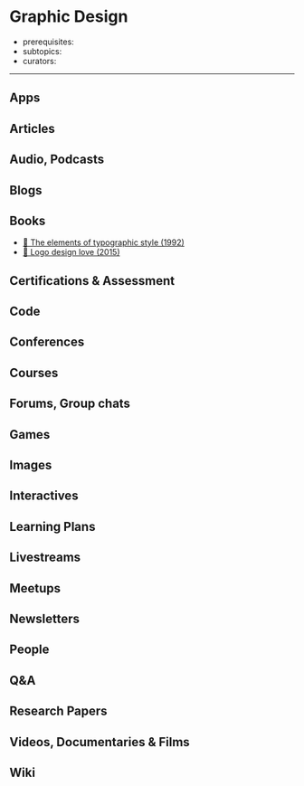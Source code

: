 # Graphic Design

- prerequisites:
- subtopics:
- curators:

------

## Apps

## Articles

## Audio, Podcasts

## Blogs

## Books

- [📕 The elements of typographic style (1992)](http://www.goodreads.com/book/show/44735.The_Elements_of_Typographic_Style)
- [📕 Logo design love (2015)](http://www.goodreads.com/book/show/6728983-logo-design-love)

## Certifications & Assessment

## Code

## Conferences

## Courses

## Forums, Group chats

## Games

## Images

## Interactives

## Learning Plans

## Livestreams

## Meetups

## Newsletters

## People

## Q&A

## Research Papers

## Videos, Documentaries & Films

## Wiki
